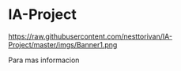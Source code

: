 # IA-Project

https://raw.githubusercontent.com/nesttorivan/IA-Project/master/imgs/Banner1.png

Para mas informacion 
